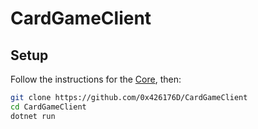 # CardGameClient

## Setup
Follow the instructions for the [Core](https://github.com/0x4261756D/CardGameCore), then:
```bash
git clone https://github.com/0x426176D/CardGameClient
cd CardGameClient
dotnet run
```